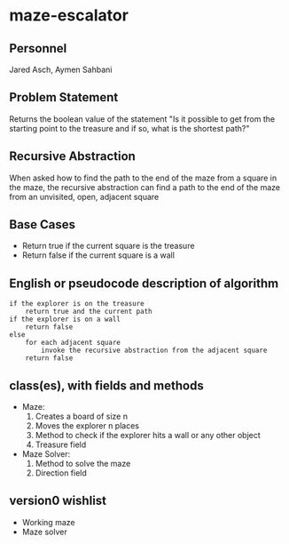 # maze-escalator

## Personnel

Jared Asch, Aymen Sahbani

## Problem Statement

Returns the boolean value of the statement "Is it possible to get from the starting point to the treasure and if so, what is the shortest path?"

## Recursive Abstraction

When asked how to find the path to the end of the maze from a square in the maze, the recursive abstraction can find a path to the end of the maze from an unvisited, open, adjacent square

## Base Cases

* Return true if the current square is the treasure
* Return false if the current square is a wall

## English or pseudocode description of algorithm

```
if the explorer is on the treasure
    return true and the current path
if the explorer is on a wall
    return false
else
    for each adjacent square
        invoke the recursive abstraction from the adjacent square
    return false
```

## class(es), with fields and methods

* Maze:
    1. Creates a board of size n
    2. Moves the explorer n places
    3. Method to check if the explorer hits a wall or any other object
    4. Treasure field
 * Maze Solver:
    1. Method to solve the maze
    2. Direction field
## version0 wishlist

* Working maze
* Maze solver

